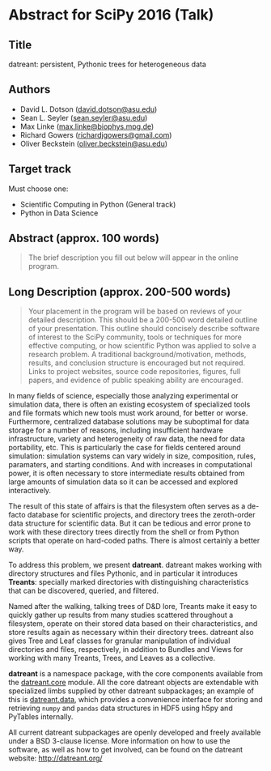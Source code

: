 Abstract for SciPy 2016 (Talk)
==============================

Title
-----
datreant: persistent, Pythonic trees for heterogeneous data

Authors
-------
- David L. Dotson     (david.dotson@asu.edu)
- Sean L. Seyler      (sean.seyler@asu.edu)
- Max Linke           (max.linke@biophys.mpg.de)
- Richard Gowers      (richardjgowers@gmail.com)
- Oliver Beckstein    (oliver.beckstein@asu.edu)

Target track
------------
Must choose one:
- Scientific Computing in Python (General track)
- Python in Data Science

Abstract (approx. 100 words)
----------------------------
> The brief description you fill out below will appear in the online program.


Long Description (approx. 200-500 words)
----------------------------------------
> Your placement in the program will be based on reviews of your detailed
> description. This should be a 200-500 word detailed outline of your
> presentation. This outline should concisely describe software of interest to
> the SciPy community, tools or techniques for more effective computing, or how
> scientific Python was applied to solve a research problem. A traditional
> background/motivation, methods, results, and conclusion structure is
> encouraged but not required. Links to project websites, source code
> repositories, figures, full papers, and evidence of public speaking ability
> are encouraged.

In many fields of science, especially those analyzing experimental or
simulation data, there is often an existing ecosystem of specialized tools and
file formats which new tools must work around, for better or worse.
Furthermore, centralized database solutions may be suboptimal for data storage
for a number of reasons, including insufficient hardware infrastructure,
variety and heterogeneity of raw data, the need for data portability, etc.
This is particularly the case for fields centered around simulation: simulation
systems can vary widely in size, composition, rules, paramaters, and starting
conditions. And with increases in computational power, it is often necessary to
store intermediate results obtained from large amounts of simulation data so it
can be accessed and explored interactively.

The result of this state of affairs is that the filesystem often serves as a
de-facto database for scientific projects, and directory trees the zeroth-order
data structure for scientific data. But it can be tedious and error prone to
work with these directory trees directly from the shell or from Python scripts
that operate on hard-coded paths. There is almost certainly a better way.

To address this problem, we present **datreant**. datreant makes working with
directory structures and files Pythonic, and in particular it introduces
**Treants**: specially marked directories with distinguishing characteristics
that can be discovered, queried, and filtered. 

Named after the walking, talking trees of D&D lore, Treants make it easy to
quickly gather up results from many studies scattered throughout a filesystem,
operate on their stored data based on their characteristics, and store results
again as necessary within their directory trees. datreant also gives Tree and
Leaf classes for granular manipulation of individual directories and files,
respectively, in addition to Bundles and Views for working with many Treants,
Trees, and Leaves as a collective.

**datreant** is a namespace package, with the core components available from
the [datreant.core](https://github.com/datreant/datreant.core) module. All
the core datreant objects are extendable with specialized limbs supplied by
other datreant subpackages; an example of this is
[datreant.data](https://github.com/datreant/datreant.data), which provides a
convenience interface for storing and retrieving `numpy` and `pandas` data
structures in HDF5 using h5py and PyTables internally.

All current datreant subpackages are openly developed and freely available
under a BSD 3-clause license. More information on how to use the software,
as well as how to get involved, can be found on the datreant website:
http://datreant.org/
